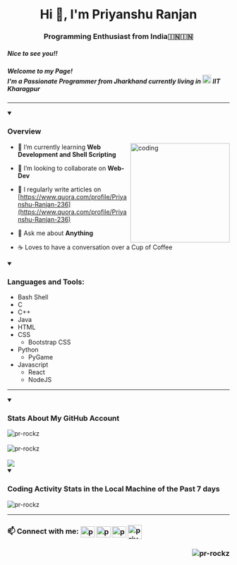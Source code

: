 <h1 align="Center">Hi 👋, I'm Priyanshu Ranjan</h1>
<h3 align="center">Programming Enthusiast from India🇮🇳🇮🇳</h3>
<h5 align="left">Nice to see you!!</h5>
<h5 align="left">Welcome to my Page!<br>I'm a Passionate Programmer from <strong>Jharkhand</strong> currently living in  <img alt="coding" width="20" src="https://upload.wikimedia.org/wikipedia/en/thumb/1/1c/IIT_Kharagpur_Logo.svg/1200px-IIT_Kharagpur_Logo.svg.png"> IIT Kharagpur</h5>

<hr>

<details id=1 open>
<summary><h3>Overview</h3></summary>

<img align="right" alt="coding" width="225" src="https://media.tenor.com/_DOBjnGspYAAAAAM/code-coding.gif">

- 🌱 I’m currently learning **Web Development and Shell Scripting**

- 👯 I’m looking to collaborate on **Web-Dev**

- 📝 I regularly write articles on [https://www.quora.com/profile/Priyanshu-Ranjan-236](https://www.quora.com/profile/Priyanshu-Ranjan-236)

- 💬 Ask me about **Anything**

- ☕️ Loves to have a conversation over a Cup of Coffee
</details>

<details id=2 open>
<summary><h3 align="left">Languages and Tools:</h3></summary>
<ul>
  <li>Bash Shell</li>
  <li>C</li>
  <li>C++</li>
  <li>Java</li>
  <li>HTML</li>
  <li>CSS
    <ul>
      <li>Bootstrap CSS</li>
    </ul>
  </li>
  <li>Python
    <ul>
      <li>PyGame</li>
    </ul>
  </li>
  <li>Javascript
    <ul>
      <li>React</li>
      <li>NodeJS</li>
    </ul>
  </li>
</ul>
</details>

<hr>

<details id=3 open>
<summary><h3>Stats About My GitHub Account</h3></summary>
<img align="left" src="https://github-readme-stats.vercel.app/api/top-langs?username=pr-rockz&show_icons=true&locale=en&layout=compact&theme=aura" alt="pr-rockz" />
<br clear="all" /><br>
<img align="left" src="https://github-readme-stats.vercel.app/api?username=pr-rockz&show_icons=true&locale=en&theme=radical" alt="pr-rockz" />
<br clear="all" /><br>
<img src="https://github-readme-streak-stats.herokuapp.com/?user=pr-rockz&theme=dracula"/>
</details>

<details id=4 open>
<summary><h3>Coding Activity Stats in the Local Machine of the Past 7 days</h3></summary>
<p><img align="left" src="https://github-readme-stats.vercel.app/api/wakatime?username=pr_rockz&theme=maroongold" alt="pr-rockz" /></p>
<br clear="all" />
</details>
<hr>

<h3 align="left"> 📫 Connect with me:  <a href="https://twitter.com/pr_rockz1" target="blank"><img align="center" src="https://raw.githubusercontent.com/rahuldkjain/github-profile-readme-generator/master/src/images/icons/Social/twitter.svg" alt="pr_rockz1" height="25" width="32" /></a>
<a href="https://linkedin.com/in/priyanshu ranjan" target="blank"><img align="center" src="https://raw.githubusercontent.com/rahuldkjain/github-profile-readme-generator/master/src/images/icons/Social/linked-in-alt.svg" alt="priyanshu ranjan" height="25" width="32" /></a>
<a href="https://fb.com/priyanshu ranjan" target="blank"><img align="center" src="https://raw.githubusercontent.com/rahuldkjain/github-profile-readme-generator/master/src/images/icons/Social/facebook.svg" alt="priyanshu ranjan" height="25" width="32" /></a> <a href="https://t.me/pr_rockz" target="blank"><img align="center" src="https://icons.iconarchive.com/icons/froyoshark/enkel/128/Telegram-icon.png" alt="priyanshu ranjan" width="32" /></a> </h3>
<h3><img align="right" src="https://komarev.com/ghpvc/?username=pr-rockz&label=Profile%20views&color=0e75b6&style=flat" alt="pr-rockz" /></h3>
